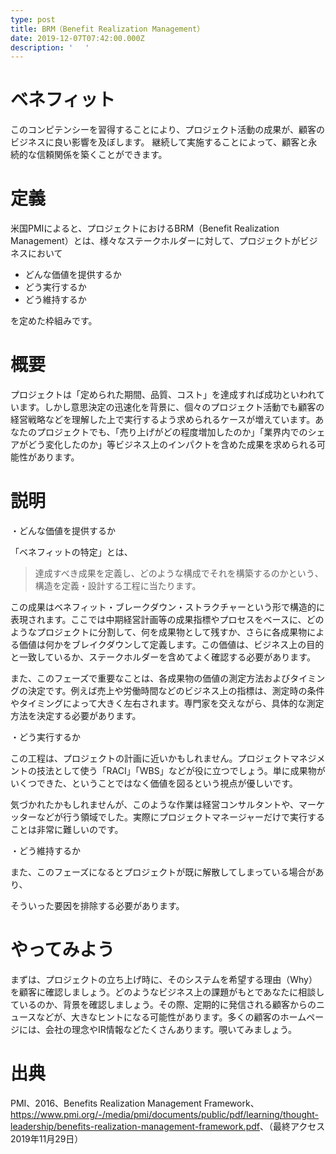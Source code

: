 ```yaml
---
type: post
title: BRM（Benefit Realization Management）
date: 2019-12-07T07:42:00.000Z
description: ' 　'
---
```

# ベネフィット

このコンピテンシーを習得することにより、プロジェクト活動の成果が、顧客のビジネスに良い影響を及ぼします。
継続して実施することによって、顧客と永続的な信頼関係を築くことができます。

# 定義

米国PMIによると、プロジェクトにおけるBRM（Benefit Realization Management）とは、様々なステークホルダーに対して、プロジェクトがビジネスにおいて

* どんな価値を提供するか
* どう実行するか
* どう維持するか

を定めた枠組みです。

# 概要　

プロジェクトは「定められた期間、品質、コスト」を達成すれば成功といわれています。しかし意思決定の迅速化を背景に、個々のプロジェクト活動でも顧客の経営戦略などを理解した上で実行するよう求められるケースが増えています。あなたのプロジェクトでも、「売り上げがどの程度増加したのか」「業界内でのシェアがどう変化したのか」等ビジネス上のインパクトを含めた成果を求められる可能性があります。

# 説明

・どんな価値を提供するか

「ベネフィットの特定」とは、

> 達成すべき成果を定義し、どのような構成でそれを構築するのかという、構造を定義・設計する工程に当たります。

この成果はベネフィット・ブレークダウン・ストラクチャーという形で構造的に表現されます。ここでは中期経営計画等の成果指標やプロセスをベースに、どのようなプロジェクトに分割して、何を成果物として残すか、さらに各成果物による価値は何かをブレイクダウンして定義します。この価値は、ビジネス上の目的と一致しているか、ステークホルダーを含めてよく確認する必要があります。

また、このフェーズで重要なことは、各成果物の価値の測定方法およびタイミングの決定です。例えば売上や労働時間などのビジネス上の指標は、測定時の条件やタイミングによって大きく左右されます。専門家を交えながら、具体的な測定方法を決定する必要があります。

・どう実行するか

この工程は、プロジェクトの計画に近いかもしれません。プロジェクトマネジメントの技法として使う「RACI」「WBS」などが役に立つでしょう。単に成果物がいくつできた、ということではなく価値を図るという視点が優しいです。

気づかれたかもしれませんが、このような作業は経営コンサルタントや、マーケッターなどが行う領域でした。実際にプロジェクトマネージャーだけで実行することは非常に難しいのです。

・どう維持するか

また、このフェーズになるとプロジェクトが既に解散してしまっている場合があり、

そういった要因を排除する必要があります。

# やってみよう

まずは、プロジェクトの立ち上げ時に、そのシステムを希望する理由（Why）を顧客に確認しましょう。どのようなビジネス上の課題がもとであなたに相談しているのか、背景を確認しましょう。その際、定期的に発信される顧客からのニュースなどが、大きなヒントになる可能性があります。多くの顧客のホームページには、会社の理念やIR情報などたくさんあります。覗いてみましょう。

# 出典

PMI、2016、Benefits Realization Management Framework、<https://www.pmi.org/-/media/pmi/documents/public/pdf/learning/thought-leadership/benefits-realization-management-framework.pdf>、（最終アクセス2019年11月29日）

